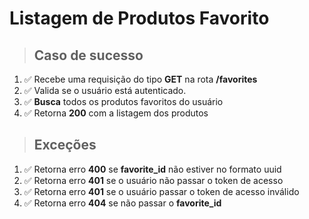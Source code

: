 # Listagem de Produtos Favorito

> ## Caso de sucesso

1. ✅ Recebe uma requisição do tipo **GET** na rota **/favorites**
2. ✅ Valida se o usuário está autenticado.
3. ✅ **Busca** todos os produtos favoritos do usuário
4. ✅ Retorna **200** com a listagem dos produtos

> ## Exceções

1. ✅ Retorna erro **400** se **favorite_id** não estiver no formato uuid
2. ✅ Retorna erro **401** se o usuário não passar o token de acesso
3. ✅ Retorna erro **401** se o usuário passar o token de acesso inválido
4. ✅ Retorna erro **404** se não passar o **favorite_id**
